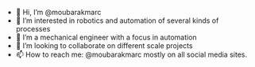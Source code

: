 - 👋 Hi, I’m @moubarakmarc
- 👀 I’m interested in robotics and automation of several kinds of processes
- 🌱 I’m a mechanical engineer with a focus in automation
- 💞️ I’m looking to collaborate on different scale projects
- 📫 How to reach me: @moubarakmarc mostly on all social media sites.

<!---
moubarakmarc/moubarakmarc is a ✨ special ✨ repository because its `README.md` (this file) appears on your GitHub profile.
You can click the Preview link to take a look at your changes.
--->
